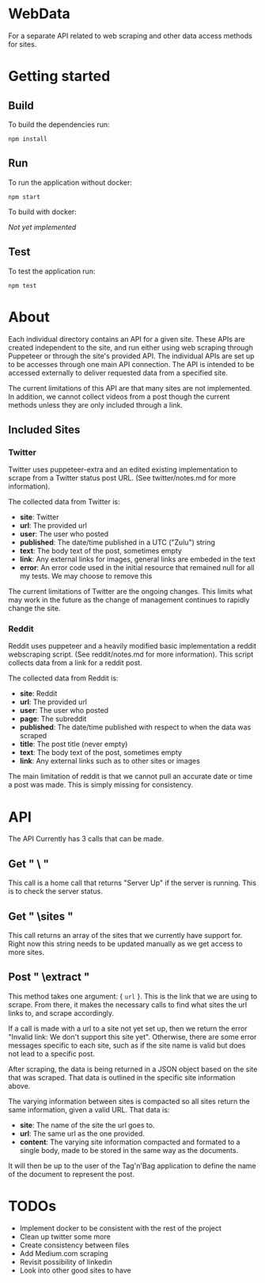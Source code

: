 # WebData
For a separate API related to web scraping and other data access methods for sites.

# Getting started

## Build

To build the dependencies run:

` npm install `

## Run

To run the application without docker:

` npm start `

To build with docker:

*Not yet implemented*

## Test

To test the application run:

` npm test `

# About

Each individual directory contains an API for a given site. These APIs are created independent to the site, and run either using web scraping through Puppeteer or through the site's provided API. The individual APIs are set up to be accesses through one main API connection. The API is intended to be accessed externally to deliver requested data from a specified site.

The current limitations of this API are that many sites are not implemented. In addition, we cannot collect videos from a post though the current methods unless they are only included through a link.

## Included Sites

### Twitter

Twitter uses puppeteer-extra and an edited existing implementation to scrape from a Twitter status post URL. (See twitter/notes.md for more information). 

The collected data from Twitter is:
- **site**: Twitter
- **url**: The provided url
- **user**: The user who posted
- **published**: The date/time published in a UTC ("Zulu") string
- **text**: The body text of the post, sometimes empty
- **link**: Any external links for images, general links are embeded in the text
- **error**: An error code used in the initial resource that remained null for all my tests. We may choose to remove this

The current limitations of Twitter are the ongoing changes. This limits what may work in the future as the change of management continues to rapidly change the site.

### Reddit

Reddit uses puppeteer and a heavily modified basic implementation a reddit webscraping script. (See reddit/notes.md for more information). This script collects data from a link for a reddit post.

The collected data from Reddit is:
- **site**: Reddit
- **url**: The provided url
- **user**: The user who posted
- **page**: The subreddit
- **published**: The date/time published with respect to when the data was scraped
- **title**: The post title (never empty)
- **text**: The body text of the post, sometimes empty
- **link**: Any external links such as to other sites or images

The main limitation of reddit is that we cannot pull an accurate date or time a post was made. This is simply missing for consistency.

# API 

The API Currently has 3 calls that can be made.

## Get " \ "

This call is a home call that returns "Server Up" if the server is running. This is to check the server status.

## Get " \sites "

This call returns an array of the sites that we currently have support for. Right now this string needs to be updated manually as we get access to more sites.

## Post " \extract "

This method takes one argument: { `url` }. This is the link that we are using to scrape. From there, it makes the necessary calls to find what sites the url links to, and scrape accordingly.

If a call is made with a url to a site not yet set up, then we return the error "Invalid link: We don't support this site yet". Otherwise, there are some error messages specific to each site, such as if the site name is valid but does not lead to a specific post.

After scraping, the data is being returned in a JSON object based on the site that was scraped. That data is outlined in the specific site information above.

The varying information between sites is compacted so all sites return the same information, given a valid URL. That data is:
- **site**: The name of the site the url goes to.
- **url**: The same url as the one provided.
- **content**: The varying site information compacted and formated to a single body, made to be stored in the same way as the documents.

It will then be up to the user of the Tag'n'Bag application to define the name of the document to represent the post.


# TODOs
- Implement docker to be consistent with the rest of the project
- Clean up twitter some more
- Create consistency between files
- Add Medium.com scraping
- Revisit possibility of linkedin
- Look into other good sites to have